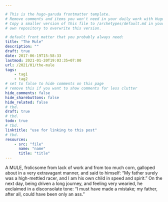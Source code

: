 ```yaml
---

# This is the hugo-garuda frontmatter template.
# Remove comments and items you won't need in your daily work with Hugo.
# Copy a smaller version of this file to /archetypes/default.md in your
# own repository to overwrite this version.

# default front matter that you probably always need:
title: "The Mule"
description: ""
draft: true
date: 2017-06-19T15:58:33
lastmod: 2021-01-20T19:03:35+07:00
url: /2021/01/the-mule
tags:
    - tag1
    - tag2
# set to false to hide comments on this page
# remove this if you want to show comments for less clutter
hide_comments: false
hide_sharebuttons: false
hide_related: false
# tbd.
draft: true
# tbd.
todo: true
# tbd.
linktitle: "use for linking to this post"
# tbd.
resources:
    - src: "file"
      name: "name"
      title: "title"
---
```

A MULE, frolicsome from lack of work and from too much corn, galloped about in a very extravagant manner, and said to himself: “My father surely was a high-mettled racer, and I am his own child in speed and spirit.” On the next day, being driven a long journey, and feeling very wearied, he exclaimed in a disconsolate tone: “I must have made a mistake; my father, after all, could have been only an ass.”


